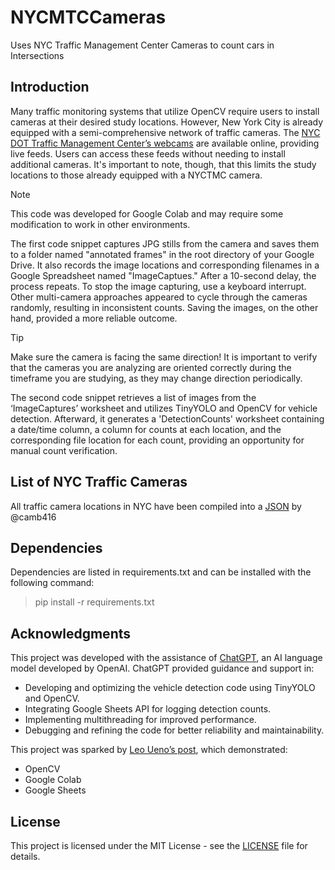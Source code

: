 # NYCMTCCameras
Uses NYC Traffic Management Center Cameras to count cars in Intersections

## Introduction
Many traffic monitoring systems that utilize OpenCV require users to install cameras at their desired study locations. However, New York City is already equipped with a semi-comprehensive network of traffic cameras. The [NYC DOT Traffic Management Center’s webcams](https://webcams.nyctmc.org/map)  are available online, providing live feeds. Users can access these feeds without needing to install additional cameras. It's important to note, though, that this limits the study locations to those already equipped with a NYCTMC camera.

> [!NOTE]
This code was developed for Google Colab and may require some modification to work in other environments. 

The first code snippet captures JPG stills from the camera and saves them to a folder named "annotated frames" in the root directory of your Google Drive. It also records the image locations and corresponding filenames in a Google Spreadsheet named "ImageCaptues." After a 10-second delay, the process repeats. To stop the image capturing, use a keyboard interrupt. Other multi-camera approaches appeared to cycle through the cameras randomly, resulting in inconsistent counts. Saving the images, on the other hand, provided a more reliable outcome.

> [!TIP]
Make sure the camera is facing the same direction!
It is important to verify that the cameras you are analyzing are oriented correctly during the timeframe you are studying, as they may change direction periodically.

The second code snippet retrieves a list of images from the ‘ImageCaptures’ worksheet and utilizes TinyYOLO and OpenCV for vehicle detection. Afterward, it generates a 'DetectionCounts' worksheet containing a date/time column, a column for counts at each location, and the corresponding file location for each count, providing an opportunity for manual count verification.

## List of NYC Traffic Cameras
All traffic camera locations in NYC have been compiled into a [JSON](https://gist.github.com/camb416/f5a1b180a980b776d419) by @camb416  

## Dependencies
Dependencies are listed in requirements.txt and can be installed with the following command:
> pip install -r requirements.txt

## Acknowledgments

This project was developed with the assistance of [ChatGPT](https://chat.openai.com/), an AI language model developed by OpenAI. ChatGPT provided guidance and support in:

- Developing and optimizing the vehicle detection code using TinyYOLO and OpenCV.
- Integrating Google Sheets API for logging detection counts.
- Implementing multithreading for improved performance.
- Debugging and refining the code for better reliability and maintainability.

This project was sparked by [Leo Ueno’s post](https://blog.roboflow.com/video-stream-analysis/), which demonstrated:

- OpenCV
- Google Colab
- Google Sheets 

## License

This project is licensed under the MIT License - see the [LICENSE](LICENSE) file for details.




